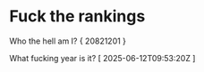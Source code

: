 # Fuck the rankings

Who the hell am I?
{ 20821201 }

What fucking year is it?
[ 2025-06-12T09:53:20Z ]
